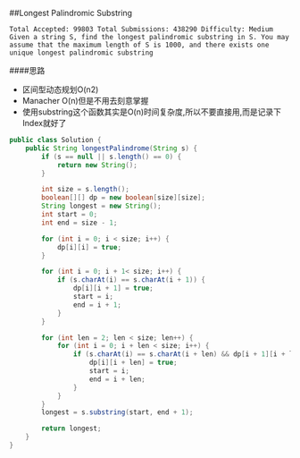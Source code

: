 ##Longest Palindromic Substring

	Total Accepted: 99803 Total Submissions: 438290 Difficulty: Medium
	Given a string S, find the longest palindromic substring in S. You may assume that the maximum length of S is 1000, and there exists one unique longest palindromic substring


####思路
- 区间型动态规划O(n2)
- Manacher O(n)但是不用去刻意掌握
- 使用substring这个函数其实是O(n)时间复杂度,所以不要直接用,而是记录下Index就好了

```java
public class Solution {
    public String longestPalindrome(String s) {
        if (s == null || s.length() == 0) {
            return new String();
        }

        int size = s.length();
        boolean[][] dp = new boolean[size][size];
        String longest = new String();
        int start = 0;
        int end = size - 1;

        for (int i = 0; i < size; i++) {
            dp[i][i] = true;
        }

        for (int i = 0; i + 1< size; i++) {
            if (s.charAt(i) == s.charAt(i + 1)) {
                dp[i][i + 1] = true;
                start = i;
                end = i + 1;
            }
        }

        for (int len = 2; len < size; len++) {
            for (int i = 0; i + len < size; i++) {
                if (s.charAt(i) == s.charAt(i + len) && dp[i + 1][i + len - 1]) {
                    dp[i][i + len] = true;
                    start = i;
                    end = i + len;
                }
            }
        }
        longest = s.substring(start, end + 1);

        return longest;
    }
}
```
